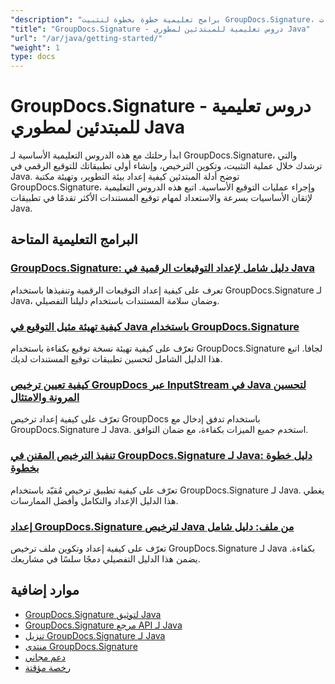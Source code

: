 ```yaml
---
"description": "برامج تعليمية خطوة بخطوة لتثبيت GroupDocs.Signature، والترخيص، والإعداد، وإنشاء مشروع التوقيع الأول الخاص بك في تطبيقات Java."
"title": "GroupDocs.Signature - دروس تعليمية للمبتدئين لمطوري Java"
"url": "/ar/java/getting-started/"
"weight": 1
type: docs
---
```

# GroupDocs.Signature - دروس تعليمية للمبتدئين لمطوري Java

ابدأ رحلتك مع هذه الدروس التعليمية الأساسية لـ GroupDocs.Signature، والتي ترشدك خلال عملية التثبيت، وتكوين الترخيص، وإنشاء أولى تطبيقاتك للتوقيع الرقمي في Java. توضح أدلة المبتدئين كيفية إعداد بيئة التطوير، وتهيئة مكتبة GroupDocs.Signature، وإجراء عمليات التوقيع الأساسية. اتبع هذه الدروس التعليمية لإتقان الأساسيات بسرعة والاستعداد لمهام توقيع المستندات الأكثر تقدمًا في تطبيقات Java.

## البرامج التعليمية المتاحة

### [GroupDocs.Signature: دليل شامل لإعداد التوقيعات الرقمية في Java](./groupdocs-signature-java-digital-setup-guide/)
تعرف على كيفية إعداد التوقيعات الرقمية وتنفيذها باستخدام GroupDocs.Signature لـ Java، وضمان سلامة المستندات باستخدام دليلنا التفصيلي.

### [كيفية تهيئة مثيل التوقيع في Java باستخدام GroupDocs.Signature](./initialize-signature-java-groupdocs/)
تعرّف على كيفية تهيئة نسخة توقيع بكفاءة باستخدام GroupDocs.Signature لجافا. اتبع هذا الدليل الشامل لتحسين تطبيقات توقيع المستندات لديك.

### [كيفية تعيين ترخيص GroupDocs عبر InputStream في Java لتحسين المرونة والامتثال](./set-groupdocs-license-java-input-stream/)
تعرّف على كيفية إعداد ترخيص GroupDocs باستخدام تدفق إدخال مع GroupDocs.Signature لـ Java. استخدم جميع الميزات بكفاءة، مع ضمان التوافق.

### [تنفيذ الترخيص المقنن في GroupDocs.Signature لـ Java: دليل خطوة بخطوة](./implement-metered-license-groupdocs-signature-java/)
تعرّف على كيفية تطبيق ترخيص مُقيّد باستخدام GroupDocs.Signature لـ Java. يغطي هذا الدليل الإعداد والتكامل وأفضل الممارسات.

### [إعداد GroupDocs.Signature لترخيص Java من ملف: دليل شامل](./set-groupdocs-signature-java-license-from-file/)
تعرّف على كيفية إعداد وتكوين ملف ترخيص GroupDocs.Signature لـ Java بكفاءة. يضمن هذا الدليل التفصيلي دمجًا سلسًا في مشاريعك.

## موارد إضافية

- [GroupDocs.Signature لتوثيق Java](https://docs.groupdocs.com/signature/java/)
- [GroupDocs.Signature مرجع API لـ Java](https://reference.groupdocs.com/signature/java/)
- [تنزيل GroupDocs.Signature لـ Java](https://releases.groupdocs.com/signature/java/)
- [منتدى GroupDocs.Signature](https://forum.groupdocs.com/c/signature)
- [دعم مجاني](https://forum.groupdocs.com/)
- [رخصة مؤقتة](https://purchase.groupdocs.com/temporary-license/)